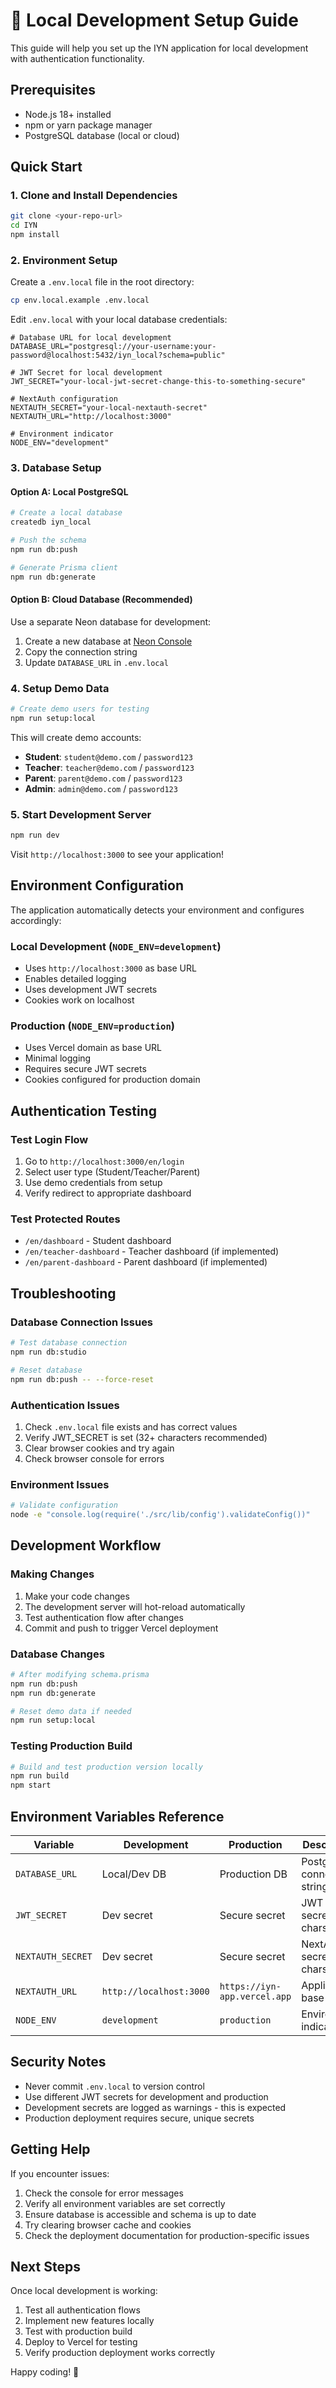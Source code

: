 # 🚀 Local Development Setup Guide

This guide will help you set up the IYN application for local development with authentication functionality.

## Prerequisites

- Node.js 18+ installed
- npm or yarn package manager
- PostgreSQL database (local or cloud)

## Quick Start

### 1. Clone and Install Dependencies

```bash
git clone <your-repo-url>
cd IYN
npm install
```

### 2. Environment Setup

Create a `.env.local` file in the root directory:

```bash
cp env.local.example .env.local
```

Edit `.env.local` with your local database credentials:

```env
# Database URL for local development
DATABASE_URL="postgresql://your-username:your-password@localhost:5432/iyn_local?schema=public"

# JWT Secret for local development
JWT_SECRET="your-local-jwt-secret-change-this-to-something-secure"

# NextAuth configuration
NEXTAUTH_SECRET="your-local-nextauth-secret"
NEXTAUTH_URL="http://localhost:3000"

# Environment indicator
NODE_ENV="development"
```

### 3. Database Setup

#### Option A: Local PostgreSQL
```bash
# Create a local database
createdb iyn_local

# Push the schema
npm run db:push

# Generate Prisma client
npm run db:generate
```

#### Option B: Cloud Database (Recommended)
Use a separate Neon database for development:

1. Create a new database at [Neon Console](https://console.neon.tech)
2. Copy the connection string
3. Update `DATABASE_URL` in `.env.local`

### 4. Setup Demo Data

```bash
# Create demo users for testing
npm run setup:local
```

This will create demo accounts:
- **Student**: `student@demo.com` / `password123`
- **Teacher**: `teacher@demo.com` / `password123`
- **Parent**: `parent@demo.com` / `password123`
- **Admin**: `admin@demo.com` / `password123`

### 5. Start Development Server

```bash
npm run dev
```

Visit `http://localhost:3000` to see your application!

## Environment Configuration

The application automatically detects your environment and configures accordingly:

### Local Development (`NODE_ENV=development`)
- Uses `http://localhost:3000` as base URL
- Enables detailed logging
- Uses development JWT secrets
- Cookies work on localhost

### Production (`NODE_ENV=production`)
- Uses Vercel domain as base URL
- Minimal logging
- Requires secure JWT secrets
- Cookies configured for production domain

## Authentication Testing

### Test Login Flow
1. Go to `http://localhost:3000/en/login`
2. Select user type (Student/Teacher/Parent)
3. Use demo credentials from setup
4. Verify redirect to appropriate dashboard

### Test Protected Routes
- `/en/dashboard` - Student dashboard
- `/en/teacher-dashboard` - Teacher dashboard (if implemented)
- `/en/parent-dashboard` - Parent dashboard (if implemented)

## Troubleshooting

### Database Connection Issues
```bash
# Test database connection
npm run db:studio

# Reset database
npm run db:push -- --force-reset
```

### Authentication Issues
1. Check `.env.local` file exists and has correct values
2. Verify JWT_SECRET is set (32+ characters recommended)
3. Clear browser cookies and try again
4. Check browser console for errors

### Environment Issues
```bash
# Validate configuration
node -e "console.log(require('./src/lib/config').validateConfig())"
```

## Development Workflow

### Making Changes
1. Make your code changes
2. The development server will hot-reload automatically
3. Test authentication flow after changes
4. Commit and push to trigger Vercel deployment

### Database Changes
```bash
# After modifying schema.prisma
npm run db:push
npm run db:generate

# Reset demo data if needed
npm run setup:local
```

### Testing Production Build
```bash
# Build and test production version locally
npm run build
npm start
```

## Environment Variables Reference

| Variable | Development | Production | Description |
|----------|-------------|------------|-------------|
| `DATABASE_URL` | Local/Dev DB | Production DB | PostgreSQL connection string |
| `JWT_SECRET` | Dev secret | Secure secret | JWT signing secret (32+ chars) |
| `NEXTAUTH_SECRET` | Dev secret | Secure secret | NextAuth secret (32+ chars) |
| `NEXTAUTH_URL` | `http://localhost:3000` | `https://iyn-app.vercel.app` | Application base URL |
| `NODE_ENV` | `development` | `production` | Environment indicator |

## Security Notes

- Never commit `.env.local` to version control
- Use different JWT secrets for development and production
- Development secrets are logged as warnings - this is expected
- Production deployment requires secure, unique secrets

## Getting Help

If you encounter issues:

1. Check the console for error messages
2. Verify all environment variables are set correctly
3. Ensure database is accessible and schema is up to date
4. Try clearing browser cache and cookies
5. Check the deployment documentation for production-specific issues

## Next Steps

Once local development is working:

1. Test all authentication flows
2. Implement new features locally
3. Test with production build
4. Deploy to Vercel for testing
5. Verify production deployment works correctly

Happy coding! 🎉
